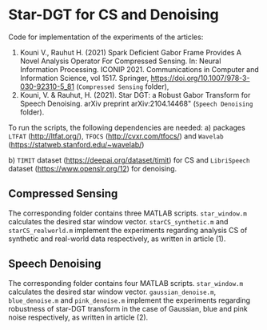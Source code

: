 # Star-DGT for CS and Denoising

Code for implementation of the experiments of the articles:

1) Kouni V., Rauhut H. (2021) Spark Deficient Gabor Frame Provides A Novel Analysis Operator For Compressed Sensing. In: Neural Information Processing. ICONIP 2021. Communications in Computer and Information Science, vol 1517. Springer, https://doi.org/10.1007/978-3-030-92310-5_81 (`Compressed Sensing` folder),
2) Kouni, V. & Rauhut, H. (2021). Star DGT: a Robust Gabor Transform for Speech Denoising. arXiv preprint arXiv:2104.14468" (`Speech Denoising` folder).

To run the scripts, the following dependencies are needed:
a) packages `LTFAT` (http://ltfat.org/), `TFOCS` (http://cvxr.com/tfocs/) and `Wavelab` (https://statweb.stanford.edu/~wavelab/)

b) `TIMIT` dataset (https://deepai.org/dataset/timit) for CS and `LibriSpeech` dataset (https://www.openslr.org/12) for denoising.

## Compressed Sensing

The corresponding folder contains three MATLAB scripts. `star_window.m` calculates the desired star window vector. `starCS_synthetic.m` and `starCS_realworld.m` implement the experiments regarding analysis CS of synthetic and real-world data respectively, as written in article (1).

## Speech Denoising

The corresponding folder contains four MATLAB scripts. `star_window.m` calculates the desired star window vector. `gaussian_denoise.m`, `blue_denoise.m` and `pink_denoise.m` implement the experiments regarding robustness of star-DGT transform in the case of Gaussian, blue and pink noise respectively, as written in article (2).
